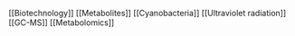 [[Biotechnology]]
[[Metabolites]]
[[Cyanobacteria]]
[[Ultraviolet radiation]]
[[GC-MS]]
[[Metabolomics]]
